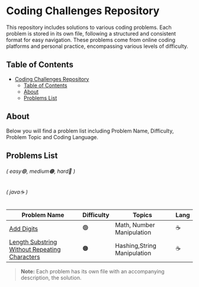 # Coding Challenges Repository
This repository includes solutions to various coding problems. Each problem is stored in its own file, following a structured and consistent format for easy navigation. These problems come from online coding platforms and personal practice, encompassing various levels of difficulty.

## Table of Contents
- [Coding Challenges Repository](#coding-challenges-repository)
  - [Table of Contents](#table-of-contents)
  - [About](#about)
  - [Problems List](#problems-list)

## About
Below you will find a problem list including Problem Name, Difficulty, Problem Topic and Coding Language.

## Problems List
###### ( easy🟢, medium🟠, hard🔴 )
###### ( java☕ )
| Problem Name          | Difficulty | Topics            | Lang |
|-|-|-|-|
| [Add Digits](https://github.com/laerttt/Random-Problems/tree/main/Add%20Digits) | 🟢 | Math, Number Manipulation | ☕️ |
| [Length Substring Without Repeating Characters](https://github.com/laerttt/Random-Problems/tree/main/Longest%20Substring%20Without%20Repeating%20Characters) | 🟠 | Hashing,String Manipulation| ☕️ |


> **Note:** Each problem has its own file with an accompanying description, the solution.
